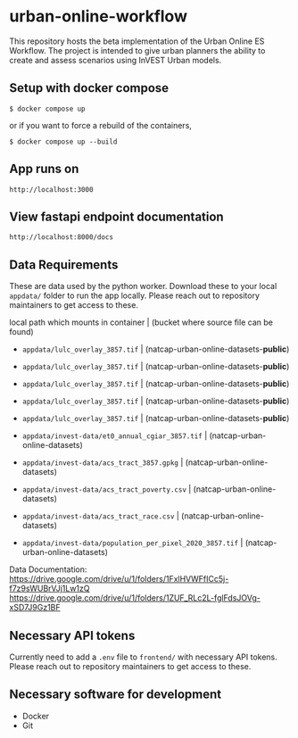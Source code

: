 # urban-online-workflow
This repository hosts the beta implementation of the Urban Online ES Workflow.
The project is intended to give urban planners the ability to create and assess
scenarios using InVEST Urban models.

## Setup with docker compose

```shell
$ docker compose up
```

or if you want to force a rebuild of the containers,

```shell
$ docker compose up --build
```

## App runs on
`http://localhost:3000`

## View fastapi endpoint documentation
`http://localhost:8000/docs`

## Data Requirements
These are data used by the python worker. Download these to your local
`appdata/` folder to run the app locally. Please reach out to repository maintainers to get access to these.

local path which mounts in container | (bucket where source file can be found)
- `appdata/lulc_overlay_3857.tif` | (natcap-urban-online-datasets-**public**)
- `appdata/lulc_overlay_3857.tif` | (natcap-urban-online-datasets-**public**)
- `appdata/lulc_overlay_3857.tif` | (natcap-urban-online-datasets-**public**)
- `appdata/lulc_overlay_3857.tif` | (natcap-urban-online-datasets-**public**)
- `appdata/lulc_overlay_3857.tif` | (natcap-urban-online-datasets-**public**)

- `appdata/invest-data/et0_annual_cgiar_3857.tif` | (natcap-urban-online-datasets)
- `appdata/invest-data/acs_tract_3857.gpkg` | (natcap-urban-online-datasets)
- `appdata/invest-data/acs_tract_poverty.csv` | (natcap-urban-online-datasets)
- `appdata/invest-data/acs_tract_race.csv` | (natcap-urban-online-datasets)
- `appdata/invest-data/population_per_pixel_2020_3857.tif` | (natcap-urban-online-datasets)

Data Documentation:
https://drive.google.com/drive/u/1/folders/1FxlHVWFfICc5j-f7z9sWUBrVJj1Lw1zQ
https://drive.google.com/drive/u/1/folders/1ZUF_RLc2L-fglFdsJOVg-xSD7J9Gz1BF


## Necessary API tokens
Currently need to add a `.env` file to `frontend/` with necessary API tokens. Please reach out to repository maintainers to get access to these.

## Necessary software for development
- Docker
- Git
